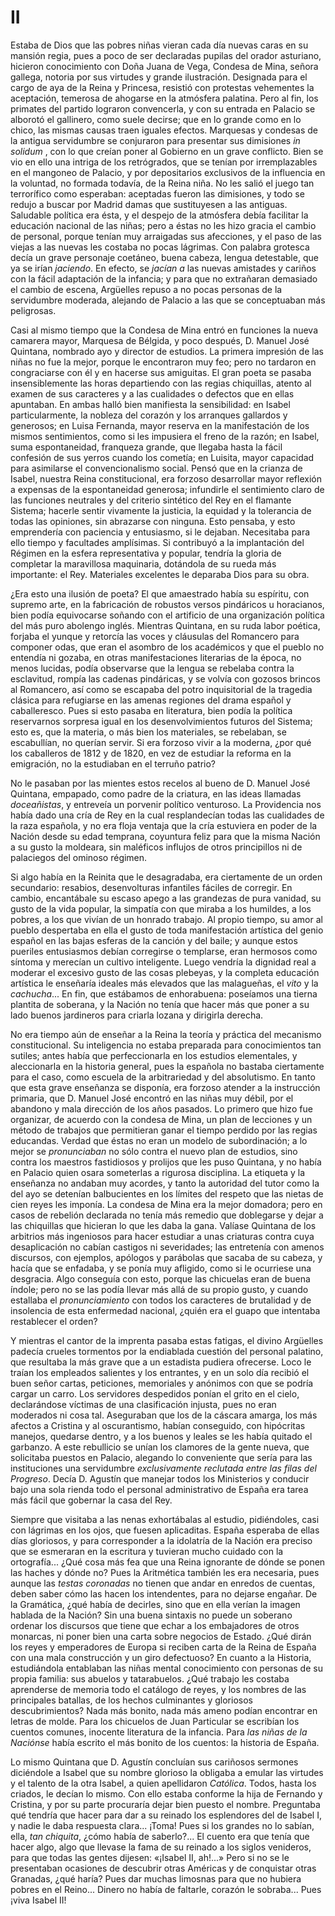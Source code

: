 # II

Estaba de Dios que las pobres niñas vieran cada día nuevas caras en su mansión
regia, pues a poco de ser declaradas pupilas del orador asturiano, hicieron
conocimiento con Doña Juana de Vega, Condesa de Mina, señora gallega, notoria
por sus virtudes y grande ilustración. Designada para el cargo de aya de la
Reina y Princesa, resistió con protestas vehementes la aceptación, temerosa de
ahogarse en la atmósfera palatina. Pero al fin, los primates del partido
lograron convencerla, y con su entrada en Palacio se alborotó el gallinero,
como suele decirse; que en lo grande como en lo chico, las mismas causas traen
iguales efectos. Marquesas y condesas de la antigua servidumbre se conjuraron
para presentar sus dimisiones *in solidum* , con lo que creían poner al
Gobierno en un grave conflicto. Bien se vio en ello una intriga de los
retrógrados, que se tenían por irremplazables en el mangoneo de Palacio, y por
depositarios exclusivos de la influencia en la voluntad, no formada todavía, de
la Reina niña. No les salió el juego tan terrorífico como esperaban: aceptadas
fueron las dimisiones, y todo se redujo a buscar por Madrid damas que
sustituyesen a las antiguas. Saludable política era ésta, y el despejo de la
atmósfera debía facilitar la educación nacional de las niñas; pero a éstas no
les hizo gracia el cambio de personal, porque tenían muy arraigadas sus
afecciones, y el paso de las viejas a las nuevas les costaba no pocas lágrimas.
Con palabra grotesca decía un grave personaje coetáneo, buena cabeza, lengua
detestable, que ya se irían *jaciendo*. En efecto, se *jacían a* las nuevas
amistades y cariños con la fácil adaptación de la infancia; y para que no
extrañaran demasiado el cambio de escena, Argüelles repuso a no pocas personas
de la servidumbre moderada, alejando de Palacio a las que se conceptuaban más
peligrosas.

Casi al mismo tiempo que la Condesa de Mina entró en funciones la nueva
camarera mayor, Marquesa de Bélgida, y poco después, D. Manuel José Quintana,
nombrado ayo y director de estudios. La primera impresión de las niñas no fue
la mejor, porque le encontraron muy feo; pero no tardaron en congraciarse con
él y en hacerse sus amiguitas. El gran poeta se pasaba insensiblemente las
horas departiendo con las regias chiquillas, atento al examen de sus caracteres
y a las cualidades o defectos que en ellas apuntaban. En ambas halló bien
manifiesta la sensibilidad: en Isabel particularmente, la nobleza del corazón
y los arranques gallardos y generosos; en Luisa Fernanda, mayor reserva en la
manifestación de los mismos sentimientos, como si les impusiera el freno de la
razón; en Isabel, suma espontaneidad, franqueza grande, que llegaba hasta la
fácil confesión de sus yerros cuando los cometía; en Luisita, mayor capacidad
para asimilarse el convencionalismo social. Pensó que en la crianza de Isabel,
nuestra Reina constitucional, era forzoso desarrollar mayor reflexión
a expensas de la espontaneidad generosa; infundirle el sentimiento claro de las
funciones neutrales y del criterio sintético del Rey en el flamante Sistema;
hacerle sentir vivamente la justicia, la equidad y la tolerancia de todas las
opiniones, sin abrazarse con ninguna. Esto pensaba, y esto emprendería con
paciencia y entusiasmo, si le dejaban. Necesitaba para ello tiempo y facultades
amplísimas. Si contribuyó a la implantación del Régimen en la esfera
representativa y popular, tendría la gloria de completar la maravillosa
maquinaria, dotándola de su rueda más importante: el Rey. Materiales excelentes
le deparaba Dios para su obra.

¿Era esto una ilusión de poeta? El que amaestrado había su espíritu, con
supremo arte, en la fabricación de robustos versos pindáricos u horacianos,
bien podía equivocarse soñando con el artificio de una organización política
del más puro abolengo inglés. Mientras Quintana, en su ruda labor poética,
forjaba el yunque y retorcía las voces y cláusulas del Romancero para componer
odas, que eran el asombro de los académicos y que el pueblo no entendía ni
gozaba, en otras manifestaciones literarias de la época, no menos lucidas,
podía observarse que la lengua se rebelaba contra la esclavitud, rompía las
cadenas pindáricas, y se volvía con gozosos brincos al Romancero, así como se
escapaba del potro inquisitorial de la tragedia clásica para refugiarse en las
amenas regiones del drama español y caballeresco. Pues si esto pasaba en
literatura, bien podía la política reservarnos sorpresa igual en los
desenvolvimientos futuros del Sistema; esto es, que la materia, o más bien los
materiales, se rebelaban, se escabullían, no querían servir. Si era forzoso
vivir a la moderna, ¿por qué los caballeros de 1812 y de 1820, en vez de
estudiar la reforma en la emigración, no la estudiaban en el terruño patrio?

No le pasaban por las mientes estos recelos al bueno de D. Manuel José
Quintana, empapado, como padre de la criatura, en las ideas llamadas
*doceañistas*, y entreveía un porvenir político venturoso. La Providencia nos
había dado una cría de Rey en la cual resplandecían todas las cualidades de la
raza española, y no era floja ventaja que la cría estuviera en poder de la
Nación desde su edad temprana, coyuntura feliz para que la misma Nación a su
gusto la moldeara, sin maléficos influjos de otros principillos ni de
palaciegos del ominoso régimen.

Si algo había en la Reinita que le desagradaba, era ciertamente de un orden
secundario: resabios, desenvolturas infantiles fáciles de corregir. En cambio,
encantábale su escaso apego a las grandezas de pura vanidad, su gusto de la
vida popular, la simpatía con que miraba a los humildes, a los pobres, a los
que vivían de un honrado trabajo. Al propio tiempo, su amor al pueblo
despertaba en ella el gusto de toda manifestación artística del genio español
en las bajas esferas de la canción y del baile; y aunque estos pueriles
entusiasmos debían corregirse o templarse, eran hermosos como síntoma
y merecían un cultivo inteligente. Luego vendría la dignidad real a moderar el
excesivo gusto de las cosas plebeyas, y la completa educación artística le
enseñaría ideales más elevados que las malagueñas, el *vito* y la *cachucha*...
En fin, que estábamos de enhorabuena: poseíamos una tierna plantita de
soberana, y la Nación no tenía que hacer más que poner a su lado buenos
jardineros para criarla lozana y dirigirla derecha.

No era tiempo aún de enseñar a la Reina la teoría y práctica del mecanismo
constitucional. Su inteligencia no estaba preparada para conocimientos tan
sutiles; antes había que perfeccionarla en los estudios elementales,
y aleccionarla en la historia general, pues la española no bastaba ciertamente
para el caso, como escuela de la arbitrariedad y del absolutismo. En tanto que
esta grave enseñanza se disponía, era forzoso atender a la instrucción
primaria, que D. Manuel José encontró en las niñas muy débil, por el abandono
y mala dirección de los años pasados. Lo primero que hizo fue organizar, de
acuerdo con la condesa de Mina, un plan de lecciones y un método de trabajos
que permitieran ganar el tiempo perdido por las regias educandas. Verdad que
éstas no eran un modelo de subordinación; a lo mejor se *pronunciaban* no sólo
contra el nuevo plan de estudios, sino contra los maestros fastidiosos
y prolijos que les puso Quintana, y no había en Palacio quien osara someterlas
a rigurosa disciplina. La etiqueta y la enseñanza no andaban muy acordes,
y tanto la autoridad del tutor como la del ayo se detenían balbucientes en los
límites del respeto que las nietas de cien reyes les imponía. La condesa de
Mina era la mejor domadora; pero en casos de rebelión declarada no tenía más
remedio que doblegarse y dejar a las chiquillas que hicieran lo que les daba la
gana. Valíase Quintana de los arbitrios más ingeniosos para hacer estudiar
a unas criaturas contra cuya desaplicación no cabían castigos ni severidades;
las entretenía con amenos discursos, con ejemplos, apólogos y parábolas que
sacaba de su cabeza, y hacía que se enfadaba, y se ponía muy afligido, como si
le ocurriese una desgracia. Algo conseguía con esto, porque las chicuelas eran
de buena índole; pero no se las podía llevar más allá de su propio gusto,
y cuando estallaba el *pronunciamiento* con todos los caracteres de brutalidad
y de insolencia de esta enfermedad nacional, ¿quién era el guapo que intentaba
restablecer el orden?

Y mientras el cantor de la imprenta pasaba estas fatigas, el divino Argüelles
padecía crueles tormentos por la endiablada cuestión del personal palatino, que
resultaba la más grave que a un estadista pudiera ofrecerse. Loco le traían los
empleados salientes y los entrantes, y en un solo día recibió el buen señor
cartas, peticiones, memoriales y anónimos con que se podría cargar un carro.
Los servidores despedidos ponían el grito en el cielo, declarándose víctimas de
una clasificación injusta, pues no eran moderados ni cosa tal. Aseguraban que
los de la cáscara amarga, los más afectos a Cristina y al oscurantismo, habían
conseguido, con hipócritas manejos, quedarse dentro, y a los buenos y leales se
les había quitado el garbanzo. A este rebullicio se unían los clamores de la
gente nueva, que solicitaba puestos en Palacio, alegando lo conveniente que
sería para las instituciones una servidumbre *exclusivamente reclutada entre
las filas del Progreso*. Decía D. Agustín que manejar todos los Ministerios
y conducir bajo una sola rienda todo el personal administrativo de España era
tarea más fácil que gobernar la casa del Rey.

Siempre que visitaba a las nenas exhortábalas al estudio, pidiéndoles, casi con
lágrimas en los ojos, que fuesen aplicaditas. España esperaba de ellas días
gloriosos, y para corresponder a la idolatría de la Nación era preciso que se
esmeraran en la escritura y tuvieran mucho cuidado con la ortografía... ¿Qué
cosa más fea que una Reina ignorante de dónde se ponen las haches y dónde no?
Pues la Aritmética también les era necesaria, pues aunque las *testas
coronadas* no tienen que andar en enredos de cuentas, deben saber cómo las
hacen los intendentes, para no dejarse engañar. De la Gramática, ¿qué había de
decirles, sino que en ella verían la imagen hablada de la Nación? Sin una buena
sintaxis no puede un soberano ordenar los discursos que tiene que echar a los
embajadores de otros monarcas, ni poner bien una carta sobre negocios de
Estado. ¿Qué dirán los reyes y emperadores de Europa si reciben carta de la
Reina de España con una mala construcción y un giro defectuoso? En cuanto a la
Historia, estudiándola entablaban las niñas mental conocimiento con personas de
su propia familia: sus abuelos y tatarabuelos. ¿Qué trabajo les costaba
aprenderse de memoria todo el catálogo de reyes, y los nombres de las
principales batallas, de los hechos culminantes y gloriosos descubrimientos?
Nada más bonito, nada más ameno podían encontrar en letras de molde. Para los
chicuelos de Juan Particular se escribían los cuentos comunes, inocente
literatura de la infancia. Para *las niñas de la Naciónse* había escrito el más
bonito de los cuentos: la historia de España.

Lo mismo Quintana que D. Agustín concluían sus cariñosos sermones diciéndole
a Isabel que su nombre glorioso la obligaba a emular las virtudes y el talento
de la otra Isabel, a quien apellidaron *Católica*. Todos, hasta los criados, le
decían lo mismo. Con ello estaba conforme la hija de Fernando y Cristina, y por
su parte procuraría dejar bien puesto el nombre. Preguntaba qué tendría que
hacer para dar a su reinado los esplendores del de Isabel I, y nadie le daba
respuesta clara... ¡Toma! Pues si los grandes no lo sabían, ella, *tan
chiquita*, ¿cómo había de saberlo?... El cuento era que tenía que hacer algo,
algo que llevase la fama de su reinado a los siglos venideros, para que todas
las gentes dijesen: «¡Isabel II, ah!...» Pero si no se le presentaban
ocasiones de descubrir otras Américas y de conquistar otras Granadas, ¿qué
haría? Pues dar muchas limosnas para que no hubiera pobres en el Reino...
Dinero no había de faltarle, corazón le sobraba... Pues ¡viva Isabel II!
